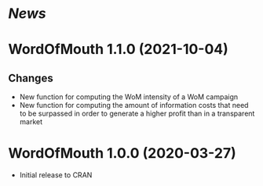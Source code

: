 # *News*

# WordOfMouth 1.1.0 (2021-10-04)

## Changes

* New function for computing the WoM intensity of a WoM campaign
* New function for computing the amount of information costs that need to be surpassed in order to generate a higher profit than in a transparent market

# WordOfMouth 1.0.0 (2020-03-27)

* Initial release to CRAN
